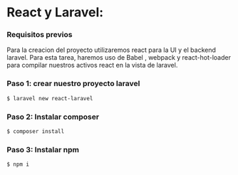# React y Laravel:
### Requisitos previos

Para la creacion del proyecto utilizaremos react para la UI y el backend laravel.
Para esta tarea, haremos uso de Babel , webpack y react-hot-loader para compilar nuestros activos react en la vista de laravel.

### Paso 1: crear nuestro proyecto laravel

```sh
$ laravel new react-laravel
```

### Paso 2: Instalar composer 

```sh
$ composer install
```
### Paso 3: Instalar npm

```sh
$ npm i
```
